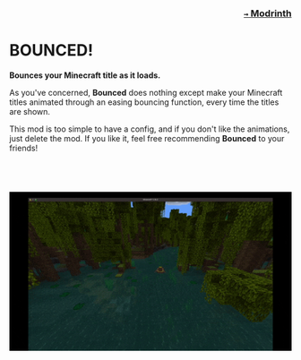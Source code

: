 ### <p align=right>[`→` Modrinth](https://modrinth.com/mod/bounced)</p>

# BOUNCED!

**Bounces your Minecraft title as it loads.**

As you've concerned, **Bounced** does nothing except make your Minecraft titles animated through an easing bouncing function, every time the titles are shown.

This mod is too simple to have a config, and if you don't like the animations, just delete the mod. If you like it, feel free recommending **Bounced** to your friends!

# 
<br />

<p align=center>
    <img src="/artwork/content/bounced.gif" />
</p>
